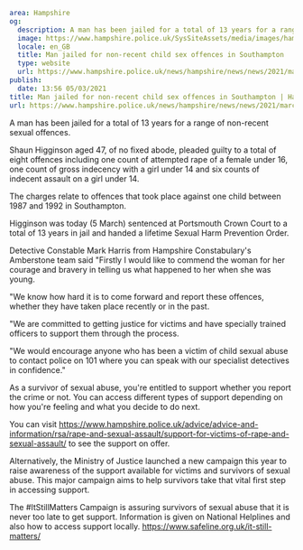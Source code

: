 ```yaml
area: Hampshire
og:
  description: A man has been jailed for a total of 13 years for a range of non-recent sexual offences.
  image: https://www.hampshire.police.uk/SysSiteAssets/media/images/hampshire/news/2021/march/higginson.png?crop=(9,0,1413,739)&amp;w=600&amp;h=300&amp;scale=both
  locale: en_GB
  title: Man jailed for non-recent child sex offences in Southampton
  type: website
  url: https://www.hampshire.police.uk/news/hampshire/news/news/2021/march/man-jailed-for-non-recent-child-sex-offences-in-southampton/
publish:
  date: 13:56 05/03/2021
title: Man jailed for non-recent child sex offences in Southampton | Hampshire Constabulary
url: https://www.hampshire.police.uk/news/hampshire/news/news/2021/march/man-jailed-for-non-recent-child-sex-offences-in-southampton/
```

A man has been jailed for a total of 13 years for a range of non-recent sexual offences.

Shaun Higginson aged 47, of no fixed abode, pleaded guilty to a total of eight offences including one count of attempted rape of a female under 16, one count of gross indecency with a girl under 14 and six counts of indecent assault on a girl under 14.

The charges relate to offences that took place against one child between 1987 and 1992 in Southampton.

Higginson was today (5 March) sentenced at Portsmouth Crown Court to a total of 13 years in jail and handed a lifetime Sexual Harm Prevention Order.

Detective Constable Mark Harris from Hampshire Constabulary's Amberstone team said "Firstly I would like to commend the woman for her courage and bravery in telling us what happened to her when she was young.

 "We know how hard it is to come forward and report these offences, whether they have taken place recently or in the past.

"We are committed to getting justice for victims and have specially trained officers to support them through the process.

"We would encourage anyone who has been a victim of child sexual abuse to contact police on 101 where you can speak with our specialist detectives in confidence."

As a survivor of sexual abuse, you're entitled to support whether you report the crime or not. You can access different types of support depending on how you're feeling and what you decide to do next.

You can visit https://www.hampshire.police.uk/advice/advice-and-information/rsa/rape-and-sexual-assault/support-for-victims-of-rape-and-sexual-assault/ to see the support on offer.

Alternatively, the Ministry of Justice launched a new campaign this year to raise awareness of the support available for victims and survivors of sexual abuse. This major campaign aims to help survivors take that vital first step in accessing support.

The #ItStillMatters Campaign is assuring survivors of sexual abuse that it is never too late to get support. Information is given on National Helplines and also how to access support locally. https://www.safeline.org.uk/it-still-matters/
